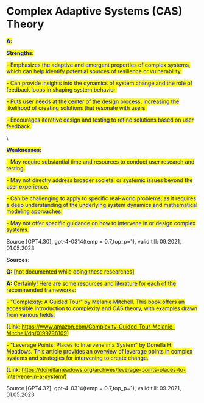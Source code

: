 # Complex Adaptive Systems (CAS) Theory

<mark style="color:blue;">**A:**</mark>

<mark style="color:blue;">**Strengths:**</mark>

<mark style="color:blue;">- Emphasizes the adaptive and emergent properties of complex systems, which can help identify potential sources of resilience or vulnerability.</mark>

<mark style="color:blue;">- Can provide insights into the dynamics of system change and the role of feedback loops in shaping system behavior.</mark>

<mark style="color:blue;">- Puts user needs at the center of the design process, increasing the likelihood of creating solutions that resonate with users.</mark>

<mark style="color:blue;">- Encourages iterative design and testing to refine solutions based on user feedback.</mark>

\


<mark style="color:blue;">**Weaknesses:**</mark>

<mark style="color:blue;">- May require substantial time and resources to conduct user research and testing.</mark>

<mark style="color:blue;">- May not directly address broader societal or systemic issues beyond the user experience.</mark>

<mark style="color:blue;">- Can be challenging to apply to specific real-world problems, as it requires a deep understanding of the underlying system dynamics and mathematical modeling approaches.</mark>

<mark style="color:blue;">- May not offer specific guidance on how to intervene in or design complex systems.</mark>

Source \[GPT4.30], gpt-4-0314(temp = 0.7,top\_p=1), valid till: 09.2021, 01.05.2023

**Sources:**

<mark style="color:blue;">**Q:**</mark> <mark style="color:blue;"></mark><mark style="color:blue;">\[not documented while doing these researches]</mark>

<mark style="color:blue;">**A:**</mark> <mark style="color:blue;"></mark><mark style="color:blue;">Certainly! Here are some resources and literature for each of the recommended frameworks:</mark>

<mark style="color:blue;">- "Complexity: A Guided Tour" by Melanie Mitchell. This book offers an accessible introduction to complexity and CAS theory, with examples drawn from various fields.</mark>

<mark style="color:blue;">(Link: https://www.amazon.com/Complexity-Guided-Tour-Melanie-Mitchell/dp/0199798109)</mark>

<mark style="color:blue;">- "Leverage Points: Places to Intervene in a System" by Donella H. Meadows. This article provides an overview of leverage points in complex systems and strategies for intervening to create change.</mark>

<mark style="color:blue;">(Link: https://donellameadows.org/archives/leverage-points-places-to-intervene-in-a-system/)</mark>

Source \[GPT4.32], gpt-4-0314(temp = 0.7,top\_p=1), valid till: 09.2021, 01.05.2023
